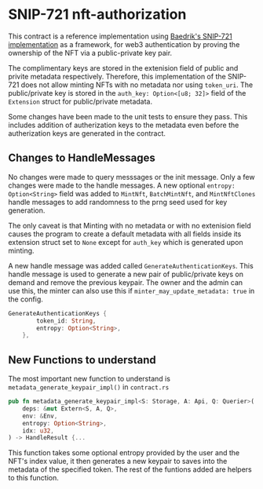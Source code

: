 # SNIP-721 nft-authorization
This contract is a reference implementation using [Baedrik's SNIP-721 implementation](https://github.com/baedrik/snip721-reference-impl) as a framework, for web3 authentication by proving the ownership of the NFT via a public-private key pair.

The complimentary keys are stored in the extenision field of public and privite metadata respectively. Therefore, this implementation of the SNIP-721 does not allow minting NFTs with no metadata nor using `token_uri`. The public/private key is stored in the `auth_key: Option<[u8; 32]>` field of the `Extension` struct for public/private metadata.

Some changes have been made to the unit tests to ensure they pass. This includes addition of autherization keys to the metadata even before the autherization keys are generated in the contract.

## Changes to HandleMessages
No changes were made to query messsages or the init message. Only a few changes were made to the handle messages. A new optional `entropy: Option<String>`  field was added to `MintNft`, `BatchMintNft`, and `MintNftClones` handle messages to add randomness to the prng seed used for key generation. 

The only caveat is that Minting with no metadata or with no extenision field causes the program to create a default metadata with all fields inside its extension struct set to `None` except for `auth_key` which is generated upon minting.

A new handle message was added called `GenerateAuthenticationKeys`. This handle message is used to generate a new pair of public/private keys on demand and remove the previous keypair. The owner and the admin can use this, the minter can also use this if `minter_may_update_metadata: true` in the config.
```rust
GenerateAuthenticationKeys {
        token_id: String,
        entropy: Option<String>,
    },
```

## New Functions to understand
The most important new function to understand is `metadata_generate_keypair_impl()` in `contract.rs`
```rust
pub fn metadata_generate_keypair_impl<S: Storage, A: Api, Q: Querier>(
    deps: &mut Extern<S, A, Q>,
    env: &Env,
    entropy: Option<String>,
    idx: u32,
) -> HandleResult {...
```
This function takes some optional entropy provided by the user and the NFT's index value, it then generates a new keypair to saves into the metadata of the specified token. The rest of the funtions added are helpers to this function.